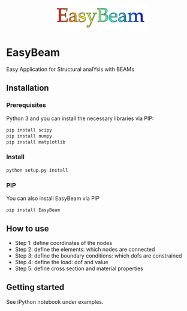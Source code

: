 <p align=center><img height="50%" width="50%" src="figures/EasyBeam.png"></p>

# EasyBeam

Easy Application for Structural analYsis with BEAMs

## Installation
### Prerequisites
Python 3 and you can install the necessary libraries via PIP:
```
pip install scipy
pip install numpy
pip install matplotlib
```

### Install
```
python setup.py install
```

### PIP
You can also install EasyBeam via PIP
```
pip install EasyBeam
```

## How to use 
* Step 1: define coordinates of the nodes
* Step 2: define the elements: which nodes are connected
* Step 3: define the boundary conditions: which dofs are constrained
* Step 4: define the load: dof and value
* Step 5: define cross section and material properties

## Getting started
See iPython notebook under examples. 
